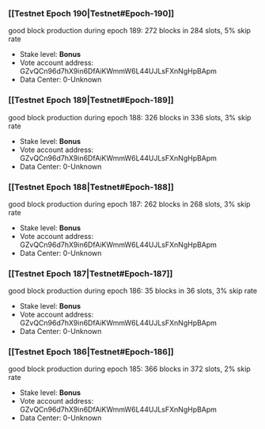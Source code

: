 ### [[Testnet Epoch 190|Testnet#Epoch-190]]
good block production during epoch 189: 272 blocks in 284 slots, 5% skip rate
* Stake level: **Bonus** 
* Vote account address: GZvQCn96d7hX9in6DfAiKWmmW6L44UJLsFXnNgHpBApm
* Data Center: 0-Unknown
### [[Testnet Epoch 189|Testnet#Epoch-189]]
good block production during epoch 188: 326 blocks in 336 slots, 3% skip rate
* Stake level: **Bonus** 
* Vote account address: GZvQCn96d7hX9in6DfAiKWmmW6L44UJLsFXnNgHpBApm
* Data Center: 0-Unknown
### [[Testnet Epoch 188|Testnet#Epoch-188]]
good block production during epoch 187: 262 blocks in 268 slots, 3% skip rate
* Stake level: **Bonus** 
* Vote account address: GZvQCn96d7hX9in6DfAiKWmmW6L44UJLsFXnNgHpBApm
* Data Center: 0-Unknown
### [[Testnet Epoch 187|Testnet#Epoch-187]]
good block production during epoch 186: 35 blocks in 36 slots, 3% skip rate
* Stake level: **Bonus** 
* Vote account address: GZvQCn96d7hX9in6DfAiKWmmW6L44UJLsFXnNgHpBApm
* Data Center: 0-Unknown
### [[Testnet Epoch 186|Testnet#Epoch-186]]
good block production during epoch 185: 366 blocks in 372 slots, 2% skip rate
* Stake level: **Bonus** 
* Vote account address: GZvQCn96d7hX9in6DfAiKWmmW6L44UJLsFXnNgHpBApm
* Data Center: 0-Unknown